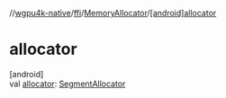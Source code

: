 //[wgpu4k-native](../../../index.md)/[ffi](../index.md)/[MemoryAllocator](index.md)/[[android]allocator]([android]allocator.md)

# allocator

[android]\
val [allocator]([android]allocator.md): [SegmentAllocator](../../java.lang.foreign/-segment-allocator/index.md)